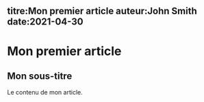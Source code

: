 titre:Mon premier article
auteur:John Smith
date:2021-04-30
---
# Mon premier article
## Mon sous-titre
Le contenu de mon article.
